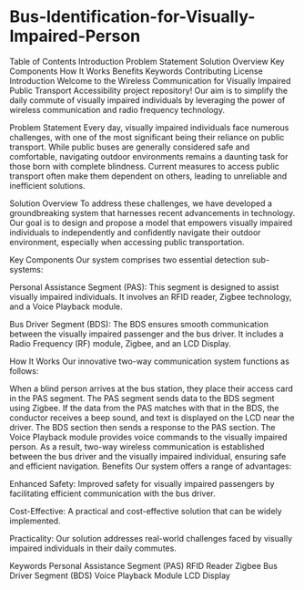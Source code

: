 # Bus-Identification-for-Visually-Impaired-Person

Table of Contents
Introduction
Problem Statement
Solution Overview
Key Components
How It Works
Benefits
Keywords
Contributing
License
Introduction
Welcome to the Wireless Communication for Visually Impaired Public Transport Accessibility project repository! Our aim is to simplify the daily commute of visually impaired individuals by leveraging the power of wireless communication and radio frequency technology.

Problem Statement
Every day, visually impaired individuals face numerous challenges, with one of the most significant being their reliance on public transport. While public buses are generally considered safe and comfortable, navigating outdoor environments remains a daunting task for those born with complete blindness. Current measures to access public transport often make them dependent on others, leading to unreliable and inefficient solutions.

Solution Overview
To address these challenges, we have developed a groundbreaking system that harnesses recent advancements in technology. Our goal is to design and propose a model that empowers visually impaired individuals to independently and confidently navigate their outdoor environment, especially when accessing public transportation.

Key Components
Our system comprises two essential detection sub-systems:

Personal Assistance Segment (PAS): This segment is designed to assist visually impaired individuals. It involves an RFID reader, Zigbee technology, and a Voice Playback module.

Bus Driver Segment (BDS): The BDS ensures smooth communication between the visually impaired passenger and the bus driver. It includes a Radio Frequency (RF) module, Zigbee, and an LCD Display.

How It Works
Our innovative two-way communication system functions as follows:

When a blind person arrives at the bus station, they place their access card in the PAS segment.
The PAS segment sends data to the BDS segment using Zigbee.
If the data from the PAS matches with that in the BDS, the conductor receives a beep sound, and text is displayed on the LCD near the driver.
The BDS section then sends a response to the PAS section.
The Voice Playback module provides voice commands to the visually impaired person.
As a result, two-way wireless communication is established between the bus driver and the visually impaired individual, ensuring safe and efficient navigation.
Benefits
Our system offers a range of advantages:

Enhanced Safety: Improved safety for visually impaired passengers by facilitating efficient communication with the bus driver.

Cost-Effective: A practical and cost-effective solution that can be widely implemented.

Practicality: Our solution addresses real-world challenges faced by visually impaired individuals in their daily commutes.

Keywords
Personal Assistance Segment (PAS)
RFID Reader
Zigbee
Bus Driver Segment (BDS)
Voice Playback Module
LCD Display
